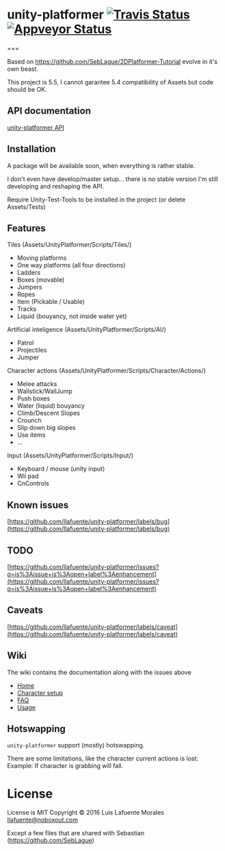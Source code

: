 # unity-platformer [![Travis Status](https://secure.travis-ci.org/llafuente/unity-platformer.png?branch=master)](http://travis-ci.org/llafuente/unity-platformer) [![Appveyor Status](https://ci.appveyor.com/api/projects/status/github/llafuente/unity-platformer?branch=master&svg=true)](https://ci.appveyor.com/project/llafuente/unity-platformer)



===

Based on https://github.com/SebLague/2DPlatformer-Tutorial evolve
in it's own beast.

This project is 5.5, I cannot garantee 5.4 compatibility of Assets but code
should be OK.

## API documentation

[unity-platformer API](http://llafuente.github.io/unity-platformer/)

## Installation

A package will be available soon, when everything is rather stable.

I don't even have develop/master setup... there is no stable version
I'm still developing and reshaping the API.

Require Unity-Test-Tools to be installed in the project (or delete Assets/Tests)

## Features

Tiles (Assets/UnityPlatformer/Scripts/Tiles/)

* Moving platforms
* One way platforms (all four directions)
* Ladders
* Boxes (movable)
* Jumpers
* Ropes
* Item (Pickable / Usable)
* Tracks
* Liquid (bouyancy, not inside water yet)


Artificial inteligence (Assets/UnityPlatformer/Scripts/AI/)

* Patrol
* Projectiles
* Jumper


Character actions (Assets/UnityPlatformer/Scripts/Character/Actions/)

* Melee attacks
* Wallstick/WallJump
* Push boxes
* Water (liquid) bouyancy
* Climb/Descent Slopes
* Crounch
* Slip down big slopes
* Use items
* ...


Input (Assets/UnityPlatformer/Scripts/Input/)
* Keyboard / mouse (unity input)
* Wii pad
* CnControls


## Known issues

[https://github.com/llafuente/unity-platformer/labels/bug](https://github.com/llafuente/unity-platformer/labels/bug)

## TODO

[https://github.com/llafuente/unity-platformer/issues?q=is%3Aissue+is%3Aopen+label%3Aenhancement](https://github.com/llafuente/unity-platformer/issues?q=is%3Aissue+is%3Aopen+label%3Aenhancement)

## Caveats

[https://github.com/llafuente/unity-platformer/labels/caveat](https://github.com/llafuente/unity-platformer/labels/caveat)

## Wiki

The wiki contains the documentation along with the issues above

* [Home](/llafuente/unity-platformer/wiki)
* [Character setup](/llafuente/unity-platformer/wiki/Character-setup)
* [FAQ](/llafuente/unity-platformer/wiki/FAQ)
* [Usage](/llafuente/unity-platformer/wiki/Usage)

## Hotswapping

`unity-platformer` support (mostly) hotswapping.

There are some limitations, like the character current actions is lost: Example: If character is grabbing will fall.

# License

License is MIT Copyright © 2016 Luis Lafuente Morales <llafuente@noboxout.com>

Except a few files that are shared with Sebastian (https://github.com/SebLague)
